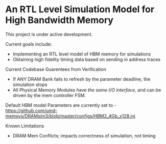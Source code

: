 # An RTL Level Simulation Model for High Bandwidth Memory 

This project is under active development. 

Current goals include:
- Implementing an RTL level model of HBM memory for simulations
- Obtaining high fidelity timing data based on sending in address traces

Current Codebase Guarentees from Verification
- If ANY DRAM Bank fails to refresh by the parameter deadline, the simulation stops
- All Physical Memory Modules have *the same I/O interface*, and can be driven by the mem controller FSM.


Default HBM model Parameters are currently set to - https://github.com/umd-memsys/DRAMsim3/blob/master/configs/HBM2_4Gb_x128.ini


Known Limitations
- DRAM Mem Conflicts; impacts correctness of simulation, not timing  